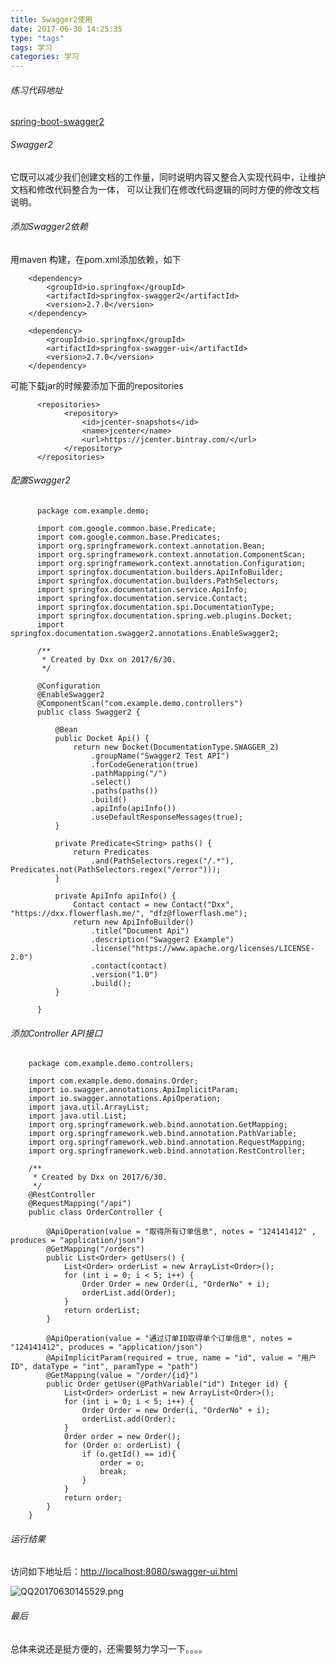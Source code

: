 ```yaml
---
title: Swagger2使用
date: 2017-06-30 14:25:35
type: "tags"
tags: 学习
categories: 学习
---
```


 ###### 练习代码地址 

  [spring-boot-swagger2](https://github.com/flowerflash/spring-boot-swagger2)
 ###### Swagger2
 
 它既可以减少我们创建文档的工作量，同时说明内容又整合入实现代码中，让维护文档和修改代码整合为一体，
 可以让我们在修改代码逻辑的同时方便的修改文档说明。 
 ###### 添加Swagger2依赖
  
  用maven 构建，在pom.xml添加依赖，如下
  
  	    <dependency>
  			<groupId>io.springfox</groupId>
  			<artifactId>springfox-swagger2</artifactId>
  			<version>2.7.0</version>
  		</dependency>
  
  		<dependency>
  			<groupId>io.springfox</groupId>
  			<artifactId>springfox-swagger-ui</artifactId>
  			<version>2.7.0</version>
  		</dependency>
  		
  可能下载jar的时候要添加下面的repositories
  
          <repositories>
                <repository>
                    <id>jcenter-snapshots</id>
                    <name>jcenter</name>
                    <url>https://jcenter.bintray.com/</url>
                </repository>
          </repositories>
            
            
 ###### 配置Swagger2
  
          package com.example.demo;
          
          import com.google.common.base.Predicate;
          import com.google.common.base.Predicates;
          import org.springframework.context.annotation.Bean;
          import org.springframework.context.annotation.ComponentScan;
          import org.springframework.context.annotation.Configuration;
          import springfox.documentation.builders.ApiInfoBuilder;
          import springfox.documentation.builders.PathSelectors;
          import springfox.documentation.service.ApiInfo;
          import springfox.documentation.service.Contact;
          import springfox.documentation.spi.DocumentationType;
          import springfox.documentation.spring.web.plugins.Docket;
          import springfox.documentation.swagger2.annotations.EnableSwagger2;
          
          /**
           * Created by Dxx on 2017/6/30.
           */
          
          @Configuration
          @EnableSwagger2
          @ComponentScan("com.example.demo.controllers")
          public class Swagger2 {
          
              @Bean
              public Docket Api() {
                  return new Docket(DocumentationType.SWAGGER_2)
                      .groupName("Swagger2 Test API")
                      .forCodeGeneration(true)
                      .pathMapping("/")
                      .select()
                      .paths(paths())
                      .build()
                      .apiInfo(apiInfo())
                      .useDefaultResponseMessages(true);
              }
          
              private Predicate<String> paths() {
                  return Predicates
                      .and(PathSelectors.regex("/.*"), Predicates.not(PathSelectors.regex("/error")));
              }
          
              private ApiInfo apiInfo() {
                  Contact contact = new Contact("Dxx", "https://dxx.flowerflash.me/", "dfz@flowerflash.me");
                  return new ApiInfoBuilder()
                      .title("Document Api")
                      .description("Swagger2 Example")
                      .license("https://www.apache.org/licenses/LICENSE-2.0")
                      .contact(contact)
                      .version("1.0")
                      .build();
              }
          
          }



 ###### 添加Controller API接口

        package com.example.demo.controllers;
        
        import com.example.demo.domains.Order;
        import io.swagger.annotations.ApiImplicitParam;
        import io.swagger.annotations.ApiOperation;
        import java.util.ArrayList;
        import java.util.List;
        import org.springframework.web.bind.annotation.GetMapping;
        import org.springframework.web.bind.annotation.PathVariable;
        import org.springframework.web.bind.annotation.RequestMapping;
        import org.springframework.web.bind.annotation.RestController;
        
        /**
         * Created by Dxx on 2017/6/30.
         */
        @RestController
        @RequestMapping("/api")
        public class OrderController {
        
            @ApiOperation(value = "取得所有订单信息", notes = "124141412" , produces = "application/json")
            @GetMapping("/orders")
            public List<Order> getUsers() {
                List<Order> orderList = new ArrayList<Order>();
                for (int i = 0; i < 5; i++) {
                    Order Order = new Order(i, "OrderNo" + i);
                    orderList.add(Order);
                }
                return orderList;
            }
        
            @ApiOperation(value = "通过订单ID取得单个订单信息", notes = "124141412", produces = "application/json")
            @ApiImplicitParam(required = true, name = "id", value = "用户ID", dataType = "int", paramType = "path")
            @GetMapping(value = "/order/{id}")
            public Order getUser(@PathVariable("id") Integer id) {
                List<Order> orderList = new ArrayList<Order>();
                for (int i = 0; i < 5; i++) {
                    Order Order = new Order(i, "OrderNo" + i);
                    orderList.add(Order);
                }
                Order order = new Order();
                for (Order o: orderList) {
                    if (o.getId() == id){
                        order = o;
                        break;
                    }
                }
                return order;
            }
        }


 ###### 运行结果

  访问如下地址后：[http://localhost:8080/swagger-ui.html]()
  
  ![QQ20170630145529.png](https://tuchuang001.com/images/2017/06/30/QQ20170630145529.png)

  
 ###### 最后

  总体来说还是挺方便的，还需要努力学习一下。。。。
  
